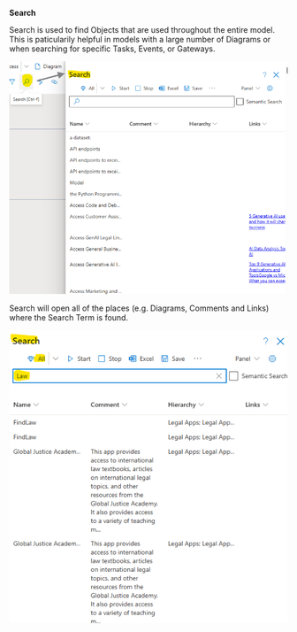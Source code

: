 **Search**

Search is used to find Objects that are used throughout the entire model. This is paticularily helpful in models with a large number of Diagrams or when searching for specific Tasks, Events, or Gateways.

![alt text](images/Search1a.png)

Search will open all of the places (e.g. Diagrams, Comments and Links) where the Search Term is found. 

![alt text](images/Search2b.png)
